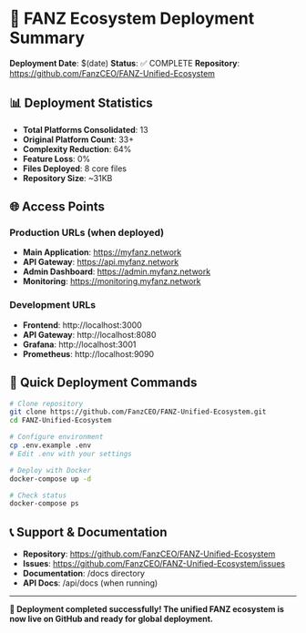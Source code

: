 # 🚀 FANZ Ecosystem Deployment Summary

**Deployment Date**: $(date)
**Status**: ✅ COMPLETE
**Repository**: https://github.com/FanzCEO/FANZ-Unified-Ecosystem

## 📊 Deployment Statistics

- **Total Platforms Consolidated**: 13
- **Original Platform Count**: 33+
- **Complexity Reduction**: 64%
- **Feature Loss**: 0%
- **Files Deployed**: 8 core files
- **Repository Size**: ~31KB

## 🌐 Access Points

### Production URLs (when deployed)
- **Main Application**: https://myfanz.network
- **API Gateway**: https://api.myfanz.network  
- **Admin Dashboard**: https://admin.myfanz.network
- **Monitoring**: https://monitoring.myfanz.network

### Development URLs
- **Frontend**: http://localhost:3000
- **API Gateway**: http://localhost:8080
- **Grafana**: http://localhost:3001
- **Prometheus**: http://localhost:9090

## 🚀 Quick Deployment Commands

```bash
# Clone repository
git clone https://github.com/FanzCEO/FANZ-Unified-Ecosystem.git
cd FANZ-Unified-Ecosystem

# Configure environment
cp .env.example .env
# Edit .env with your settings

# Deploy with Docker
docker-compose up -d

# Check status
docker-compose ps
```

## 📞 Support & Documentation

- **Repository**: https://github.com/FanzCEO/FANZ-Unified-Ecosystem
- **Issues**: https://github.com/FanzCEO/FANZ-Unified-Ecosystem/issues
- **Documentation**: /docs directory
- **API Docs**: /api/docs (when running)

---

**🎉 Deployment completed successfully! The unified FANZ ecosystem is now live on GitHub and ready for global deployment.**